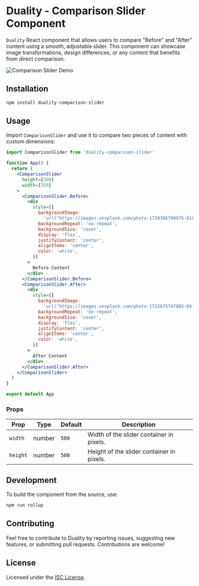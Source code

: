 # Duality - Comparison Slider Component

`Duality` React component that allows users to compare "Before" and "After" content using a smooth, adjustable slider. This component can showcase image transformations, design differences, or any content that benefits from direct comparison.

![Comparison Slider Demo](./doc/assets/demo.gif) <!-- Optional: Add an image/GIF demo of the component -->

## Installation

```bash
npm install duality-comparison-slider
```

## Usage

Import `ComparisonSlider` and use it to compare two pieces of content with custom dimensions:

```jsx
import ComparisonSlider from 'duality-comparison-slider'

function App() {
  return (
    <ComparisonSlider
      height={300}
      width={350}
    >
      <ComparisonSlider.Before>
        <div
          style={{
            backgroundImage:
              'url("https://images.unsplash.com/photo-1729366790976-81844c8dd310?q=80&w=3270&auto=format&fit=crop&ixlib=rb-4.0.3&ixid=M3wxMjA3fDB8MHxwaG90by1wYWdlfHx8fGVufDB8fHx8fA%3D%3D")',
            backgroundRepeat: 'no-repeat',
            backgroundSize: 'cover',
            display: 'flex',
            justifyContent: 'center',
            alignItems: 'center',
            color: 'white',
          }}
        >
          Before Content
        </div>
      </ComparisonSlider.Before>
      <ComparisonSlider.After>
        <div
          style={{
            backgroundImage:
              'url("https://images.unsplash.com/photo-1723675747885-84f60ccc4db8?q=80&w=3270&auto=format&fit=crop&ixlib=rb-4.0.3&ixid=M3wxMjA3fDB8MHxwaG90by1wYWdlfHx8fGVufDB8fHx8fA%3D%3D")',
            backgroundRepeat: 'no-repeat',
            backgroundSize: 'cover',
            display: 'flex',
            justifyContent: 'center',
            alignItems: 'center',
            color: 'white',
          }}
        >
          After Content
        </div>
      </ComparisonSlider.After>
    </ComparisonSlider>
  )
}

export default App
```

### Props

| Prop     | Type   | Default | Description                               |
| -------- | ------ | ------- | ----------------------------------------- |
| `width`  | number | `500`   | Width of the slider container in pixels.  |
| `height` | number | `500`   | Height of the slider container in pixels. |

## Development

To build the component from the source, use:

```bash
npm run rollup
```

## Contributing

Feel free to contribute to Duality by reporting issues, suggesting new features, or submitting pull requests. Contributions are welcome!

## License

Licensed under the [ISC License](LICENSE).

